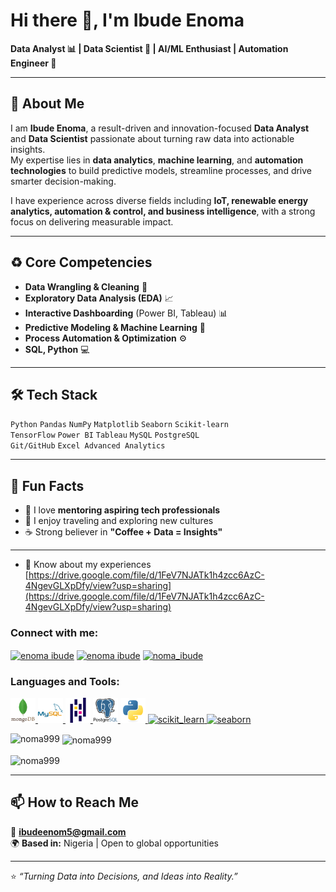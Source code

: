 # Hi there 👋, I'm Ibude Enoma  
**Data Analyst 📊 | Data Scientist 🤖 | AI/ML Enthusiast | Automation Engineer 🔧**

---

## 🚀 About Me
I am **Ibude Enoma**, a result-driven and innovation-focused **Data Analyst** and **Data Scientist** passionate about turning raw data into actionable insights.  
My expertise lies in **data analytics**, **machine learning**, and **automation technologies** to build predictive models, streamline processes, and drive smarter decision-making.  

I have experience across diverse fields including **IoT, renewable energy analytics, automation & control, and business intelligence**, with a strong focus on delivering measurable impact.

---

## ♻️ Core Competencies
- **Data Wrangling & Cleaning** 🧹  
- **Exploratory Data Analysis (EDA)** 📈  
- **Interactive Dashboarding** (Power BI, Tableau) 📊  
- **Predictive Modeling & Machine Learning** 🤖   
- **Process Automation & Optimization** ⚙️  
- **SQL, Python** 💻  

---

## 🛠️ Tech Stack
`Python` `Pandas` `NumPy` `Matplotlib` `Seaborn` `Scikit-learn`  
`TensorFlow` `Power BI` `Tableau` `MySQL` `PostgreSQL`  
 `Git/GitHub` `Excel Advanced Analytics`  

---

## 🎯 Fun Facts  
- 💬 I love **mentoring aspiring tech professionals**  
- 🛫 I enjoy traveling and exploring new cultures  
- ☕ Strong believer in **"Coffee + Data = Insights"**  

---

- 📄 Know about my experiences [https://drive.google.com/file/d/1FeV7NJATk1h4zcc6AzC-4NgevGLXpDfy/view?usp=sharing](https://drive.google.com/file/d/1FeV7NJATk1h4zcc6AzC-4NgevGLXpDfy/view?usp=sharing)

<h3 align="left">Connect with me:</h3>
<p align="left">
<a href="https://linkedin.com/in/enoma ibude" target="blank"><img align="center" src="https://raw.githubusercontent.com/rahuldkjain/github-profile-readme-generator/master/src/images/icons/Social/linked-in-alt.svg" alt="enoma ibude" height="30" width="40" /></a>
<a href="https://fb.com/enoma ibude" target="blank"><img align="center" src="https://raw.githubusercontent.com/rahuldkjain/github-profile-readme-generator/master/src/images/icons/Social/facebook.svg" alt="enoma ibude" height="30" width="40" /></a>
<a href="https://instagram.com/noma_ibude" target="blank"><img align="center" src="https://raw.githubusercontent.com/rahuldkjain/github-profile-readme-generator/master/src/images/icons/Social/instagram.svg" alt="noma_ibude" height="30" width="40" /></a>
</p>

<h3 align="left">Languages and Tools:</h3>
<p align="left"> <a href="https://www.mongodb.com/" target="_blank" rel="noreferrer"> <img src="https://raw.githubusercontent.com/devicons/devicon/master/icons/mongodb/mongodb-original-wordmark.svg" alt="mongodb" width="40" height="40"/> </a> <a href="https://www.mysql.com/" target="_blank" rel="noreferrer"> <img src="https://raw.githubusercontent.com/devicons/devicon/master/icons/mysql/mysql-original-wordmark.svg" alt="mysql" width="40" height="40"/> </a> <a href="https://pandas.pydata.org/" target="_blank" rel="noreferrer"> <img src="https://raw.githubusercontent.com/devicons/devicon/2ae2a900d2f041da66e950e4d48052658d850630/icons/pandas/pandas-original.svg" alt="pandas" width="40" height="40"/> </a> <a href="https://www.postgresql.org" target="_blank" rel="noreferrer"> <img src="https://raw.githubusercontent.com/devicons/devicon/master/icons/postgresql/postgresql-original-wordmark.svg" alt="postgresql" width="40" height="40"/> </a> <a href="https://www.python.org" target="_blank" rel="noreferrer"> <img src="https://raw.githubusercontent.com/devicons/devicon/master/icons/python/python-original.svg" alt="python" width="40" height="40"/> </a> <a href="https://scikit-learn.org/" target="_blank" rel="noreferrer"> <img src="https://upload.wikimedia.org/wikipedia/commons/0/05/Scikit_learn_logo_small.svg" alt="scikit_learn" width="40" height="40"/> </a> <a href="https://seaborn.pydata.org/" target="_blank" rel="noreferrer"> <img src="https://seaborn.pydata.org/_images/logo-mark-lightbg.svg" alt="seaborn" width="40" height="40"/> </a> </p>

<p><img align="left" src="https://github-readme-stats.vercel.app/api/top-langs?username=noma999&show_icons=true&locale=en&layout=compact" alt="noma999" /></p>

<p>&nbsp;<img align="center" src="https://github-readme-stats.vercel.app/api?username=noma999&show_icons=true&locale=en" alt="noma999" /></p>

<p><img align="center" src="https://github-readme-streak-stats.herokuapp.com/?user=noma999&" alt="noma999" /></p>

---

## 📫 How to Reach Me
📧 **ibudeenom5@gmail.com**  
🌍 **Based in:** Nigeria | Open to global opportunities  

---

⭐ _“Turning Data into Decisions, and Ideas into Reality.”_
